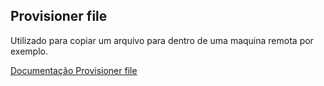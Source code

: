 ## Provisioner file
Utilizado para copiar um arquivo para dentro de uma maquina remota por exemplo.

[Documentação Provisioner file](https://www.terraform.io/language/resources/provisioners/file)